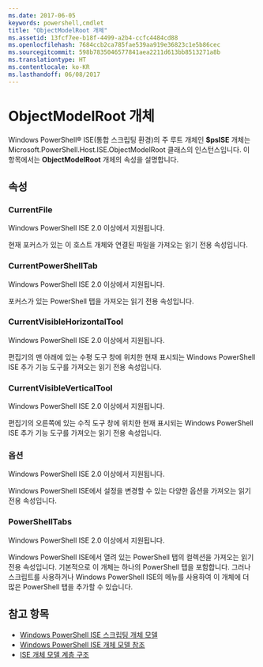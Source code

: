 ```yaml
---
ms.date: 2017-06-05
keywords: powershell,cmdlet
title: "ObjectModelRoot 개체"
ms.assetid: 13fcf7ee-b18f-4499-a2b4-ccfc4484cd88
ms.openlocfilehash: 7684ccb2ca785fae539aa919e36823c1e5b86cec
ms.sourcegitcommit: 598b7835046577841aea2211d613bb8513271a8b
ms.translationtype: HT
ms.contentlocale: ko-KR
ms.lasthandoff: 06/08/2017
---
```

# <a name="the-objectmodelroot-object"></a>ObjectModelRoot 개체
  Windows PowerShell® ISE(통합 스크립팅 환경)의 주 루트 개체인 **$psISE** 개체는 Microsoft.PowerShell.Host.ISE.ObjectModelRoot 클래스의 인스턴스입니다. 이 항목에서는 **ObjectModelRoot** 개체의 속성을 설명합니다.

## <a name="properties"></a>속성

### <a name="currentfile"></a>CurrentFile
  Windows PowerShell ISE 2.0 이상에서 지원됩니다. 

 현재 포커스가 있는 이 호스트 개체와 연결된 파일을 가져오는 읽기 전용 속성입니다.

### <a name="currentpowershelltab"></a>CurrentPowerShellTab
  Windows PowerShell ISE 2.0 이상에서 지원됩니다. 

 포커스가 있는 PowerShell 탭을 가져오는 읽기 전용 속성입니다.

### <a name="currentvisiblehorizontaltool"></a>CurrentVisibleHorizontalTool
  Windows PowerShell ISE 2.0 이상에서 지원됩니다. 

 편집기의 맨 아래에 있는 수평 도구 창에 위치한 현재 표시되는 Windows PowerShell ISE 추가 기능 도구를 가져오는 읽기 전용 속성입니다.

### <a name="currentvisibleverticaltool"></a>CurrentVisibleVerticalTool
  Windows PowerShell ISE 2.0 이상에서 지원됩니다. 

 편집기의 오른쪽에 있는 수직 도구 창에 위치한 현재 표시되는 Windows PowerShell ISE 추가 기능 도구를 가져오는 읽기 전용 속성입니다.

### <a name="options"></a>옵션
  Windows PowerShell ISE 2.0 이상에서 지원됩니다. 

 Windows PowerShell ISE에서 설정을 변경할 수 있는 다양한 옵션을 가져오는 읽기 전용 속성입니다.

### <a name="powershelltabs"></a>PowerShellTabs
  Windows PowerShell ISE 2.0 이상에서 지원됩니다. 

 Windows PowerShell ISE에서 열려 있는 PowerShell 탭의 컬렉션을 가져오는 읽기 전용 속성입니다. 기본적으로 이 개체는 하나의 PowerShell 탭을 포함합니다. 그러나 스크립트를 사용하거나 Windows PowerShell ISE의 메뉴를 사용하여 이 개체에 더 많은 PowerShell 탭을 추가할 수 있습니다.

## <a name="see-also"></a>참고 항목
- [Windows PowerShell ISE 스크립팅 개체 모델](The-Windows-PowerShell-ISE-Scripting-Object-Model.md) 
- [Windows PowerShell ISE 개체 모델 참조](Windows-PowerShell-ISE-Object-Model-Reference.md) 
- [ISE 개체 모델 계층 구조](The-ISE-Object-Model-Hierarchy.md)

  
